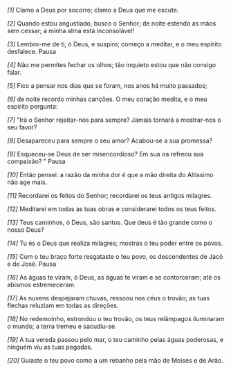 *[1]* Clamo a Deus por socorro; clamo a Deus que me escute.

*[2]* Quando estou angustiado, busco o Senhor; de noite estendo as mãos sem cessar; a minha alma está inconsolável!

*[3]* Lembro-me de ti, ó Deus, e suspiro; começo a meditar, e o meu espírito desfalece. Pausa

*[4]* Não me permites fechar os olhos; tão inquieto estou que não consigo falar.

*[5]* Fico a pensar nos dias que se foram, nos anos há muito passados;

*[6]* de noite recordo minhas canções. O meu coração medita, e o meu espírito pergunta:

*[7]* "Irá o Senhor rejeitar-nos para sempre? Jamais tornará a mostrar-nos o seu favor?

*[8]* Desapareceu para sempre o seu amor? Acabou-se a sua promessa?

*[9]* Esqueceu-se Deus de ser misericordioso? Em sua ira refreou sua compaixão? " Pausa

*[10]* Então pensei: a razão da minha dor é que a mão direita do Altíssimo não age mais.

*[11]* Recordarei os feitos do Senhor; recordarei os teus antigos milagres.

*[12]* Meditarei em todas as tuas obras e considerarei todos os teus feitos.

*[13]* Teus caminhos, ó Deus, são santos. Que deus é tão grande como o nosso Deus?

*[14]* Tu és o Deus que realiza milagres; mostras o teu poder entre os povos.

*[15]* Com o teu braço forte resgataste o teu povo, os descendentes de Jacó e de José. Pausa

*[16]* As águas te viram, ó Deus, as águas te viram e se contorceram; até os abismos estremeceram.

*[17]* As nuvens despejaram chuvas, ressoou nos céus o trovão; as tuas flechas reluziam em todas as direções.

*[18]* No redemoinho, estrondou o teu trovão, os teus relâmpagos iluminaram o mundo; a terra tremeu e sacudiu-se.

*[19]* A tua vereda passou pelo mar, o teu caminho pelas águas poderosas, e ninguém viu as tuas pegadas.

*[20]* Guiaste o teu povo como a um rebanho pela mão de Moisés e de Arão.

